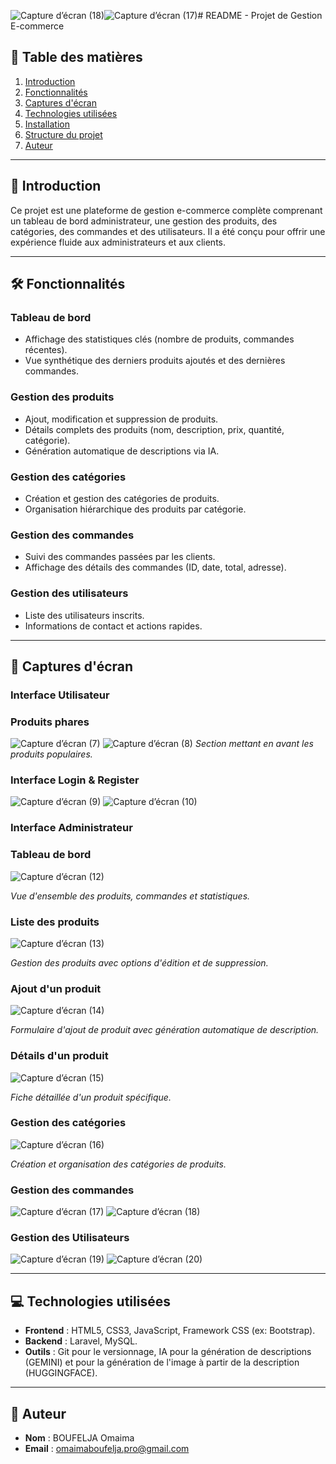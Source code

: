 ![Capture d’écran (18)](https://github.com/user-attachments/assets/cd709257-a6d4-4438-819b-895e601f8bf6)![Capture d’écran (17)](https://github.com/user-attachments/assets/9db98765-d60e-43f0-9ca5-d1f0c3418f40)# README - Projet de Gestion E-commerce

## 📌 Table des matières
1. [Introduction](#-introduction)
2. [Fonctionnalités](#-fonctionnalités)
3. [Captures d'écran](#-captures-décran)
4. [Technologies utilisées](#-technologies-utilisées)
5. [Installation](#-installation)
6. [Structure du projet](#-structure-du-projet)
7. [Auteur](#-auteur)

---

## 🌟 Introduction
Ce projet est une plateforme de gestion e-commerce complète comprenant un tableau de bord administrateur, une gestion des produits, des catégories, des commandes et des utilisateurs. Il a été conçu pour offrir une expérience fluide aux administrateurs et aux clients.

---

## 🛠 Fonctionnalités

### **Tableau de bord**
- Affichage des statistiques clés (nombre de produits, commandes récentes).
- Vue synthétique des derniers produits ajoutés et des dernières commandes.

### **Gestion des produits**
- Ajout, modification et suppression de produits.
- Détails complets des produits (nom, description, prix, quantité, catégorie).
- Génération automatique de descriptions via IA.

### **Gestion des catégories**
- Création et gestion des catégories de produits.
- Organisation hiérarchique des produits par catégorie.

### **Gestion des commandes**
- Suivi des commandes passées par les clients.
- Affichage des détails des commandes (ID, date, total, adresse).

### **Gestion des utilisateurs**
- Liste des utilisateurs inscrits.
- Informations de contact et actions rapides.

---

## 📸 Captures d'écran
### Interface Utilisateur
### **Produits phares**
![Capture d’écran (7)](https://github.com/user-attachments/assets/5aa777da-cee0-4d5c-ab5a-edec8fd09581)
![Capture d’écran (8)](https://github.com/user-attachments/assets/d16acd30-5428-481f-93df-349177e2886c)
*Section mettant en avant les produits populaires.*

### Interface Login & Register
![Capture d’écran (9)](https://github.com/user-attachments/assets/e2f95e76-07ee-44d5-9e20-d9c3319c3237)
![Capture d’écran (10)](https://github.com/user-attachments/assets/335e75be-9e3b-410e-9c70-13b5f9574f24)

### Interface Administrateur
### **Tableau de bord**
![Capture d’écran (12)](https://github.com/user-attachments/assets/3c9c7691-a234-4d09-95c9-54aa01226df0)

*Vue d'ensemble des produits, commandes et statistiques.*

### **Liste des produits**
![Capture d’écran (13)](https://github.com/user-attachments/assets/63634e22-caea-4914-b00e-c85c43a71185)

*Gestion des produits avec options d'édition et de suppression.*

### **Ajout d'un produit**
![Capture d’écran (14)](https://github.com/user-attachments/assets/f3a0cea8-41df-43a6-92e7-d67f44fa2f29)

*Formulaire d'ajout de produit avec génération automatique de description.*

### **Détails d'un produit**
![Capture d’écran (15)](https://github.com/user-attachments/assets/6451ba18-e9a4-46d7-a9b2-4cf023595865)

*Fiche détaillée d'un produit spécifique.*

### **Gestion des catégories**
![Capture d’écran (16)](https://github.com/user-attachments/assets/60607b6f-a633-4e3e-8b3a-38e08fdf3144)

*Création et organisation des catégories de produits.*

### **Gestion des commandes**
![Capture d’écran (17)](https://github.com/user-attachments/assets/c17135e9-ffab-4825-a8a3-16a2eae6b644)
![Capture d’écran (18)](https://github.com/user-attachments/assets/1c6a72ec-ba1e-4809-99ed-a3513ac0d04d)

### **Gestion des Utilisateurs**
![Capture d’écran (19)](https://github.com/user-attachments/assets/1afdda62-2213-4d08-9355-0db288cb04d2)
![Capture d’écran (20)](https://github.com/user-attachments/assets/258bc41e-d35e-4bd6-99cd-c9d99956acbf)

---

## 💻 Technologies utilisées
- **Frontend** : HTML5, CSS3, JavaScript, Framework CSS (ex: Bootstrap).
- **Backend** : Laravel, MySQL.
- **Outils** : Git pour le versionnage, IA pour la génération de descriptions (GEMINI) et pour la génération de l'image à partir de la description (HUGGINGFACE).
---
## 👤 Auteur
- **Nom** : BOUFELJA Omaima
- **Email** : omaimaboufelja.pro@gmail.com

